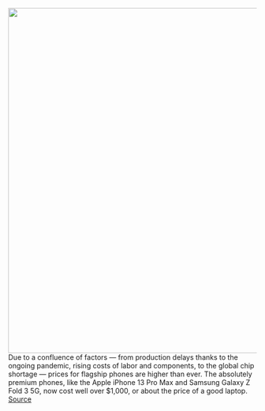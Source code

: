 <img src='https://cdn.vox-cdn.com/thumbor/VPuqFWVsiJxxtl-wJ5i8mztTga8=/0x0:1306x734/1200x675/filters:focal(549x263:757x471)/cdn.vox-cdn.com/uploads/chorus_image/image/68490964/Best_Phone_Grid_Fall_2021_16x9.10.jpg' width='700px' /><br/>
Due to a confluence of factors — from production delays thanks to the ongoing pandemic, rising costs of labor and components, to the global chip shortage — prices for flagship phones are higher than ever. The absolutely premium phones, like the Apple iPhone 13 Pro Max and Samsung Galaxy Z Fold 3 5G, now cost well over $1,000, or about the price of a good laptop.
<a href='https://www.theverge.com/22163811/best-phone'> Source <a/>